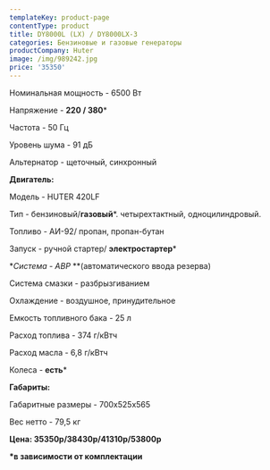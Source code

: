 ```yaml
---
templateKey: product-page
contentType: product
title: DY8000L (LX) / DY8000LX-3
categories: Бензиновые и газовые генераторы
productCompany: Huter
image: /img/989242.jpg
price: '35350'
---
```

Номинальная мощность - 6500 Вт

Напряжение - **220 / 380***

Частота - 50 Гц

Уровень шума - 91 дБ

Альтернатор - щеточный, синхронный

**Двигатель:**

Модель - HUTER 420LF

Тип - бензиновый/**газовый***. четырехтактный, одноцилиндровый.

Топливо - АИ-92/ пропан, пропан-бутан

Запуск - ручной стартер/ **электростартер***

**Система - АВР* **(автоматического ввода резерва)

Система смазки - разбрызгиванием

Охлаждение - воздушное, принудительное

Емкость топливного бака - 25 л

Расход топлива - 374 г/кВтч

Расход масла - 6,8 г/кВтч

Колеса - **есть***

**Габариты:**

Габаритные размеры - 700х525х565

Вес нетто - 79,5 кг

**Цена: 35350р/38430р/41310p/53800p**

**\*в зависимости от комплектации**
